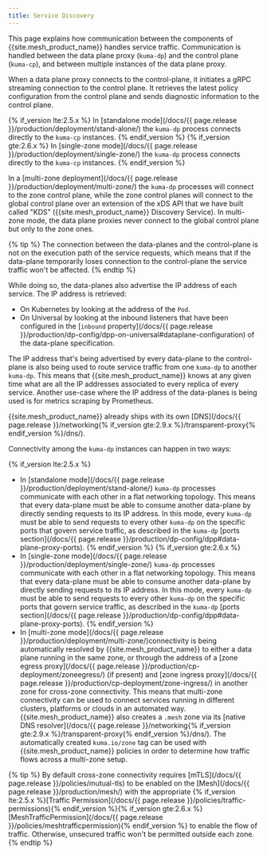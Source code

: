 ```yaml
---
title: Service Discovery
---
```


This page explains how communication between the components of {{site.mesh_product_name}} handles service traffic. Communication is handled between the data plane proxy (`kuma-dp`) and the control plane (`kuma-cp`), and between multiple instances of the data plane proxy.

When a data plane proxy connects to the control-plane, it initiates a gRPC streaming connection to the control plane. It retrieves the latest policy configuration from the control plane and sends diagnostic information to the control plane.

{% if_version lte:2.5.x %}
In [standalone mode](/docs/{{ page.release }}/production/deployment/stand-alone/) the `kuma-dp` process connects directly to the `kuma-cp` instances.
{% endif_version %}
{% if_version gte:2.6.x %}
In [single-zone mode](/docs/{{ page.release }}/production/deployment/single-zone/) the `kuma-dp` process connects directly to the `kuma-cp` instances.
{% endif_version %}

In a [multi-zone deployment](/docs/{{ page.release }}/production/deployment/multi-zone/) the `kuma-dp` processes will connect to the zone control plane, while the zone control planes will connect to the global control plane over an extension of the xDS API that we have built called "KDS" ({{site.mesh_product_name}} Discovery Service). In multi-zone mode, the data plane proxies never connect to the global control plane but only to the zone ones.

{% tip %}
The connection between the data-planes and the control-plane is not on the execution path of the service requests, which means that if the data-plane temporarily loses connection to the control-plane the service traffic won't be affected.
{% endtip %}

While doing so, the data-planes also advertise the IP address of each service. The IP address is retrieved:

* On Kubernetes by looking at the address of the `Pod`.
* On Universal by looking at the inbound listeners that have been configured in the [`inbound` property](/docs/{{ page.release }}/production/dp-config/dpp-on-universal#dataplane-configuration) of the data-plane specification.

The IP address that's being advertised by every data-plane to the control-plane is also being used to route service traffic from one `kuma-dp` to another `kuma-dp`. This means that {{site.mesh_product_name}} knows at any given time what are all the IP addresses associated to every replica of every service. Another use-case where the IP address of the data-planes is being used is for metrics scraping by Prometheus.

{{site.mesh_product_name}} already ships with its own [DNS](/docs/{{ page.release }}/networking{% if_version gte:2.9.x %}/transparent-proxy{% endif_version %}/dns/). 

Connectivity among the `kuma-dp` instances can happen in two ways:

{% if_version lte:2.5.x %}
* In [standalone mode](/docs/{{ page.release }}/production/deployment/stand-alone/) `kuma-dp` processes communicate with each other in a flat networking topology. This means that every data-plane must be able to consume another data-plane by directly sending requests to its IP address. In this mode, every `kuma-dp` must be able to send requests to every other `kuma-dp` on the specific ports that govern service traffic, as described in the `kuma-dp` [ports section](/docs/{{ page.release }}/production/dp-config/dpp#data-plane-proxy-ports).
{% endif_version %}
{% if_version gte:2.6.x %}
* In [single-zone mode](/docs/{{ page.release }}/production/deployment/single-zone/) `kuma-dp` processes communicate with each other in a flat networking topology. This means that every data-plane must be able to consume another data-plane by directly sending requests to its IP address. In this mode, every `kuma-dp` must be able to send requests to every other `kuma-dp` on the specific ports that govern service traffic, as described in the `kuma-dp` [ports section](/docs/{{ page.release }}/production/dp-config/dpp#data-plane-proxy-ports).
{% endif_version %}
* In [multi-zone mode](/docs/{{ page.release }}/production/deployment/multi-zone/)connectivity is being automatically resolved by {{site.mesh_product_name}} to either a data plane running in the same zone, or through the address of a [zone egress proxy](/docs/{{ page.release }}/production/cp-deployment/zoneegress/) (if present) and [zone ingress proxy](/docs/{{ page.release }}/production/cp-deployment/zone-ingress/) in another zone for cross-zone connectivity. This means that multi-zone connectivity can be used to connect services running in different clusters, platforms or clouds in an automated way. {{site.mesh_product_name}} also creates a `.mesh` zone via its [native DNS resolver](/docs/{{ page.release }}/networking{% if_version gte:2.9.x %}/transparent-proxy{% endif_version %}/dns/). The automatically created `kuma.io/zone` tag can be used with {{site.mesh_product_name}} policies in order to determine how traffic flows across a multi-zone setup.

{% tip %}
By default cross-zone connectivity requires [mTLS](/docs/{{ page.release }}/policies/mutual-tls) to be enabled on the [Mesh](/docs/{{ page.release }}/production/mesh/) with the appropriate {% if_version lte:2.5.x %}[Traffic Permission](/docs/{{ page.release }}/policies/traffic-permissions){% endif_version %}{% if_version gte:2.6.x %}[MeshTrafficPermission](/docs/{{ page.release }}/policies/meshtrafficpermission){% endif_version %} to enable the flow of traffic. Otherwise, unsecured traffic won't be permitted outside each zone.
{% endtip %}
